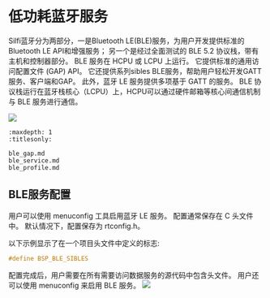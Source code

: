 # 低功耗蓝牙服务

Silfi蓝牙分为两部分，一是Bluetooth LE(BLE)服务，为用户开发提供标准的Bluetooth LE API和增强服务； 另一个是经过全面测试的 BLE 5.2 协议栈，带有主机和控制器部分。
BLE 服务在 HCPU 或 LCPU 上运行。 它提供标准的通用访问配置文件 (GAP) API。 它还提供系列sibles BLE服务，帮助用户轻松开发GATT服务、客户端和GAP。 此外，蓝牙 LE 服务提供多项基于 GATT 的服务。 BLE 协议栈运行在蓝牙栈核心（LCPU）上，HCPU可以通过硬件邮箱等核心间通信机制与 BLE 服务进行通信。

![](../../assets/ble_structure.png)

```{toctree}
:maxdepth: 1
:titlesonly:

ble_gap.md
ble_service.md
ble_profile.md
```

## BLE服务配置

用户可以使用 menuconfig 工具启用蓝牙 LE 服务。 配置通常保存在 C 头文件中。 默认情况下，配置保存为 rtconfig.h。

以下示例显示了在一个项目头文件中定义的标志:
```c
#define BSP_BLE_SIBLES
```
配置完成后，用户需要在所有需要访问数据服务的源代码中包含头文件。 用户还可以使用 menuconfig 来启用 BLE 服务。
![](../../assets/ble_menuconfig.png)

